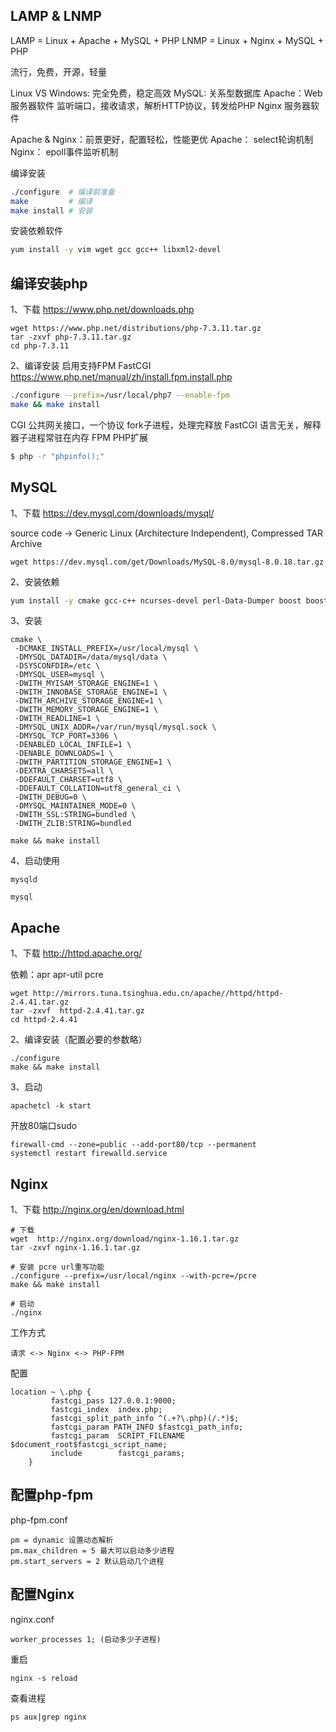 

## LAMP & LNMP

LAMP = Linux + Apache + MySQL + PHP
LNMP = Linux + Nginx + MySQL + PHP

流行，免费，开源，轻量

Linux VS Windows: 完全免费，稳定高效
MySQL: 关系型数据库
Apache：Web服务器软件
监听端口，接收请求，解析HTTP协议，转发给PHP
Nginx 服务器软件

Apache & Nginx：前景更好，配置轻松，性能更优
Apache： select轮询机制
Nginx： epoll事件监听机制


编译安装
```bash
./configure  # 编译前准备
make         # 编译
make install # 安装
```

安装依赖软件
```bash
yum install -y vim wget gcc gcc++ libxml2-devel
```

## 编译安装php
1、下载
https://www.php.net/downloads.php

```
wget https://www.php.net/distributions/php-7.3.11.tar.gz
tar -zxvf php-7.3.11.tar.gz
cd php-7.3.11
```

2、编译安装
启用支持FPM FastCGI
https://www.php.net/manual/zh/install.fpm.install.php

```bash
./configure --prefix=/usr/local/php7 --enable-fpm
make && make install
```

CGI     公共网关接口，一个协议 fork子进程，处理完释放
FastCGI 语言无关，解释器子进程常驻在内存
FPM     PHP扩展

```bash
$ php -r "phpinfo();"
```

## MySQL
1、下载
https://dev.mysql.com/downloads/mysql/

source code
-> Generic Linux (Architecture Independent), Compressed TAR Archive
```
wget https://dev.mysql.com/get/Downloads/MySQL-8.0/mysql-8.0.18.tar.gz
```

2、安装依赖
```bash
yum install -y cmake gcc-c++ ncurses-devel perl-Data-Dumper boost boost-doc boost-devel
```

3、安装
```
cmake \
 -DCMAKE_INSTALL_PREFIX=/usr/local/mysql \
 -DMYSQL_DATADIR=/data/mysql/data \
 -DSYSCONFDIR=/etc \
 -DMYSQL_USER=mysql \
 -DWITH_MYISAM_STORAGE_ENGINE=1 \
 -DWITH_INNOBASE_STORAGE_ENGINE=1 \
 -DWITH_ARCHIVE_STORAGE_ENGINE=1 \
 -DWITH_MEMORY_STORAGE_ENGINE=1 \
 -DWITH_READLINE=1 \
 -DMYSQL_UNIX_ADDR=/var/run/mysql/mysql.sock \
 -DMYSQL_TCP_PORT=3306 \
 -DENABLED_LOCAL_INFILE=1 \
 -DENABLE_DOWNLOADS=1 \
 -DWITH_PARTITION_STORAGE_ENGINE=1 \
 -DEXTRA_CHARSETS=all \
 -DDEFAULT_CHARSET=utf8 \
 -DDEFAULT_COLLATION=utf8_general_ci \
 -DWITH_DEBUG=0 \
 -DMYSQL_MAINTAINER_MODE=0 \
 -DWITH_SSL:STRING=bundled \
 -DWITH_ZLIB:STRING=bundled

make && make install
```

4、启动使用
```
mysqld

mysql
```

## Apache

1、下载
http://httpd.apache.org/

依赖：apr apr-util pcre
```
wget http://mirrors.tuna.tsinghua.edu.cn/apache//httpd/httpd-2.4.41.tar.gz
tar -zxvf  httpd-2.4.41.tar.gz
cd httpd-2.4.41

```

2、编译安装（配置必要的参数略）
```
./configure
make && make install
```

3、启动
```
apachetcl -k start
```
开放80端口sudo
```
firewall-cmd --zone=public --add-port80/tcp --permanent
systemctl restart firewalld.service
```

## Nginx
1、下载
http://nginx.org/en/download.html
```
# 下载
wget  http://nginx.org/download/nginx-1.16.1.tar.gz
tar -zxvf nginx-1.16.1.tar.gz

# 安装 pcre url重写功能
./configure --prefix=/usr/local/nginx --with-pcre=/pcre
make && make install

# 启动
./nginx
```

工作方式
```
请求 <-> Nginx <-> PHP-FPM
```

配置
```
location ~ \.php {
         fastcgi_pass 127.0.0.1:9000;
         fastcgi_index  index.php;
         fastcgi_split_path_info ^(.+?\.php)(/.*)$;
         fastcgi_param PATH_INFO $fastcgi_path_info; 
         fastcgi_param  SCRIPT_FILENAME  $document_root$fastcgi_script_name;
         include        fastcgi_params;
    }
```

## 配置php-fpm
php-fpm.conf

```
pm = dynamic 设置动态解析
pm.max_children = 5 最大可以启动多少进程
pm.start_servers = 2 默认启动几个进程
```
## 配置Nginx
nginx.conf

```
worker_processes 1; (启动多少子进程)
```

重启
```
nginx -s reload
```

查看进程
```
ps aux|grep nginx
```